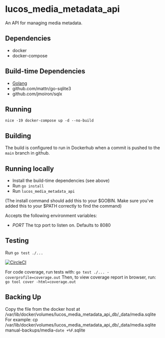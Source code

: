 # lucos_media_metadata_api
An API for managing media metadata.


## Dependencies

* docker
* docker-compose

## Build-time Dependencies

* [Golang](https://golang.org/)
* github.com/mattn/go-sqlite3
* github.com/jmoiron/sqlx

## Running
`nice -19 docker-compose up -d --no-build`

## Building
The build is configured to run in Dockerhub when a commit is pushed to the `main` branch in github.

## Running locally

* Install the build-time dependencies (see above)
* Run `go install`
* Run `lucos_media_metadata_api`

(The install command should add this to your $GOBIN.  Make sure you've added this to your $PATH correctly to find the command)

Accepts the following environment variables:

* *PORT* The tcp port to listen on.  Defaults to 8080

## Testing
Run `go test ./...`

[![CircleCI](https://circleci.com/gh/lucas42/lucos_media_metadata_api.svg?style=shield)](https://circleci.com/gh/lucas42/lucos_media_metadata_api)

For code coverage, run tests with:
`go test ./... -coverprofile=coverage.out`
Then, to view coverage report in browser, run:
`go tool cover -html=coverage.out`


## Backing Up
Copy the file from the docker host at /var/lib/docker/volumes/lucos_media_metadata_api_db/_data/media.sqlite
For example:
cp /var/lib/docker/volumes/lucos_media_metadata_api_db/_data/media.sqlite manual-backups/media-`date +%F`.sqlite